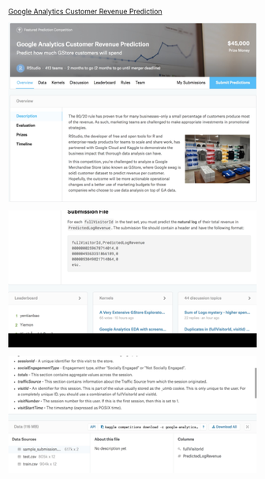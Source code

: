 [Google Analytics Customer Revenue Prediction](https://www.kaggle.com/c/google-analytics-customer-revenue-prediction)

![Description](./image/Description.jpeg)


![Evaluation](./image/Evaluation.jpeg)


![Data_description](./image/Data_description.jpeg)
